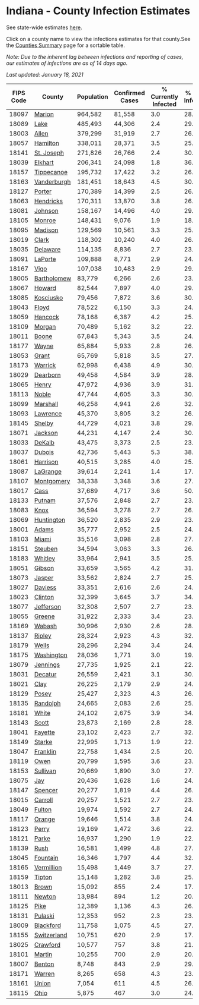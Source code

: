 # Indiana - County Infection Estimates

See state-wide estimates [here](/infections/us-in).

Click on a county name to view the infections estimates for that county.See the [Counties Summary](/infections/summary-counties) page for a sortable table.

*Note: Due to the inherent lag between infections and reporting of cases, our estimates of infections are as of 14 days ago.*

*Last updated: January 18, 2021*

|   FIPS Code |                     County |   Population |   Confirmed Cases |   % Currently Infected |   % Total Infected |
|-------------|----------------------------|--------------|-------------------|------------------------|--------------------|
|       18097 |           [Marion](marion) |      964,582 |            81,558 |                    3.0 |               28.3 |
|       18089 |               [Lake](lake) |      485,493 |            44,306 |                    2.4 |               29.5 |
|       18003 |             [Allen](allen) |      379,299 |            31,919 |                    2.7 |               26.0 |
|       18057 |       [Hamilton](hamilton) |      338,011 |            28,371 |                    3.5 |               25.8 |
|       18141 |   [St. Joseph](st.-joseph) |      271,826 |            26,766 |                    2.4 |               30.8 |
|       18039 |         [Elkhart](elkhart) |      206,341 |            24,098 |                    1.8 |               36.8 |
|       18157 |   [Tippecanoe](tippecanoe) |      195,732 |            17,422 |                    3.2 |               26.6 |
|       18163 | [Vanderburgh](vanderburgh) |      181,451 |            18,643 |                    4.5 |               30.6 |
|       18127 |           [Porter](porter) |      170,389 |            14,399 |                    2.5 |               26.0 |
|       18063 |     [Hendricks](hendricks) |      170,311 |            13,870 |                    3.8 |               26.1 |
|       18081 |         [Johnson](johnson) |      158,167 |            14,496 |                    4.0 |               29.1 |
|       18105 |           [Monroe](monroe) |      148,431 |             9,076 |                    1.9 |               18.5 |
|       18095 |         [Madison](madison) |      129,569 |            10,561 |                    3.3 |               25.6 |
|       18019 |             [Clark](clark) |      118,302 |            10,240 |                    4.0 |               26.7 |
|       18035 |       [Delaware](delaware) |      114,135 |             8,836 |                    2.7 |               23.7 |
|       18091 |         [LaPorte](laporte) |      109,888 |             8,771 |                    2.9 |               24.6 |
|       18167 |               [Vigo](vigo) |      107,038 |            10,483 |                    2.9 |               29.4 |
|       18005 | [Bartholomew](bartholomew) |       83,779 |             6,266 |                    2.6 |               23.9 |
|       18067 |           [Howard](howard) |       82,544 |             7,897 |                    4.0 |               29.3 |
|       18085 |     [Kosciusko](kosciusko) |       79,456 |             7,872 |                    3.6 |               30.0 |
|       18043 |             [Floyd](floyd) |       78,522 |             6,150 |                    3.3 |               24.3 |
|       18059 |         [Hancock](hancock) |       78,168 |             6,387 |                    4.2 |               25.3 |
|       18109 |           [Morgan](morgan) |       70,489 |             5,162 |                    3.2 |               22.7 |
|       18011 |             [Boone](boone) |       67,843 |             5,343 |                    3.5 |               24.8 |
|       18177 |             [Wayne](wayne) |       65,884 |             5,933 |                    2.8 |               26.9 |
|       18053 |             [Grant](grant) |       65,769 |             5,818 |                    3.5 |               27.0 |
|       18173 |         [Warrick](warrick) |       62,998 |             6,438 |                    4.9 |               30.5 |
|       18029 |       [Dearborn](dearborn) |       49,458 |             4,584 |                    3.9 |               28.3 |
|       18065 |             [Henry](henry) |       47,972 |             4,936 |                    3.9 |               31.1 |
|       18113 |             [Noble](noble) |       47,744 |             4,605 |                    3.3 |               30.0 |
|       18099 |       [Marshall](marshall) |       46,258 |             4,941 |                    2.6 |               32.8 |
|       18093 |       [Lawrence](lawrence) |       45,370 |             3,805 |                    3.2 |               26.1 |
|       18145 |           [Shelby](shelby) |       44,729 |             4,021 |                    3.8 |               29.0 |
|       18071 |         [Jackson](jackson) |       44,231 |             4,147 |                    2.4 |               30.3 |
|       18033 |           [DeKalb](dekalb) |       43,475 |             3,373 |                    2.5 |               23.4 |
|       18037 |           [Dubois](dubois) |       42,736 |             5,443 |                    5.3 |               38.5 |
|       18061 |       [Harrison](harrison) |       40,515 |             3,285 |                    4.0 |               25.2 |
|       18087 |       [LaGrange](lagrange) |       39,614 |             2,241 |                    1.4 |               17.8 |
|       18107 |   [Montgomery](montgomery) |       38,338 |             3,348 |                    3.6 |               27.1 |
|       18017 |               [Cass](cass) |       37,689 |             4,717 |                    3.6 |               50.1 |
|       18133 |           [Putnam](putnam) |       37,576 |             2,848 |                    2.7 |               23.2 |
|       18083 |               [Knox](knox) |       36,594 |             3,278 |                    2.7 |               26.7 |
|       18069 |   [Huntington](huntington) |       36,520 |             2,835 |                    2.9 |               23.0 |
|       18001 |             [Adams](adams) |       35,777 |             2,952 |                    2.5 |               24.7 |
|       18103 |             [Miami](miami) |       35,516 |             3,098 |                    2.8 |               27.0 |
|       18151 |         [Steuben](steuben) |       34,594 |             3,063 |                    3.3 |               26.7 |
|       18183 |         [Whitley](whitley) |       33,964 |             2,941 |                    3.5 |               25.6 |
|       18051 |           [Gibson](gibson) |       33,659 |             3,565 |                    4.2 |               31.2 |
|       18073 |           [Jasper](jasper) |       33,562 |             2,824 |                    2.7 |               25.4 |
|       18027 |         [Daviess](daviess) |       33,351 |             2,616 |                    2.6 |               24.0 |
|       18023 |         [Clinton](clinton) |       32,399 |             3,645 |                    3.7 |               34.8 |
|       18077 |     [Jefferson](jefferson) |       32,308 |             2,507 |                    2.7 |               23.0 |
|       18055 |           [Greene](greene) |       31,922 |             2,333 |                    3.4 |               23.0 |
|       18169 |           [Wabash](wabash) |       30,996 |             2,930 |                    2.6 |               28.5 |
|       18137 |           [Ripley](ripley) |       28,324 |             2,923 |                    4.3 |               32.2 |
|       18179 |             [Wells](wells) |       28,296 |             2,294 |                    3.4 |               24.2 |
|       18175 |   [Washington](washington) |       28,036 |             1,771 |                    3.0 |               19.0 |
|       18079 |       [Jennings](jennings) |       27,735 |             1,925 |                    2.1 |               22.1 |
|       18031 |         [Decatur](decatur) |       26,559 |             2,421 |                    3.1 |               30.7 |
|       18021 |               [Clay](clay) |       26,225 |             2,179 |                    2.9 |               24.9 |
|       18129 |             [Posey](posey) |       25,427 |             2,323 |                    4.3 |               26.9 |
|       18135 |       [Randolph](randolph) |       24,665 |             2,083 |                    2.6 |               25.6 |
|       18181 |             [White](white) |       24,102 |             2,675 |                    3.9 |               34.9 |
|       18143 |             [Scott](scott) |       23,873 |             2,169 |                    2.8 |               28.1 |
|       18041 |         [Fayette](fayette) |       23,102 |             2,423 |                    2.7 |               32.2 |
|       18149 |           [Starke](starke) |       22,995 |             1,713 |                    1.9 |               22.7 |
|       18047 |       [Franklin](franklin) |       22,758 |             1,434 |                    2.5 |               20.8 |
|       18119 |               [Owen](owen) |       20,799 |             1,595 |                    3.6 |               23.1 |
|       18153 |       [Sullivan](sullivan) |       20,669 |             1,890 |                    3.0 |               27.5 |
|       18075 |                 [Jay](jay) |       20,436 |             1,628 |                    1.6 |               24.3 |
|       18147 |         [Spencer](spencer) |       20,277 |             1,819 |                    4.4 |               26.4 |
|       18015 |         [Carroll](carroll) |       20,257 |             1,521 |                    2.7 |               23.4 |
|       18049 |           [Fulton](fulton) |       19,974 |             1,592 |                    2.7 |               24.4 |
|       18117 |           [Orange](orange) |       19,646 |             1,514 |                    3.8 |               24.4 |
|       18123 |             [Perry](perry) |       19,169 |             1,472 |                    3.6 |               22.9 |
|       18121 |             [Parke](parke) |       16,937 |             1,290 |                    1.9 |               22.9 |
|       18139 |               [Rush](rush) |       16,581 |             1,499 |                    4.8 |               27.1 |
|       18045 |       [Fountain](fountain) |       16,346 |             1,797 |                    4.4 |               32.5 |
|       18165 |   [Vermillion](vermillion) |       15,498 |             1,449 |                    3.7 |               27.7 |
|       18159 |           [Tipton](tipton) |       15,148 |             1,282 |                    3.8 |               25.7 |
|       18013 |             [Brown](brown) |       15,092 |               855 |                    2.4 |               17.5 |
|       18111 |           [Newton](newton) |       13,984 |               894 |                    1.2 |               20.9 |
|       18125 |               [Pike](pike) |       12,389 |             1,136 |                    4.3 |               26.7 |
|       18131 |         [Pulaski](pulaski) |       12,353 |               952 |                    2.3 |               23.7 |
|       18009 |     [Blackford](blackford) |       11,758 |             1,075 |                    4.5 |               27.5 |
|       18155 | [Switzerland](switzerland) |       10,751 |               620 |                    2.9 |               17.6 |
|       18025 |       [Crawford](crawford) |       10,577 |               757 |                    3.8 |               21.3 |
|       18101 |           [Martin](martin) |       10,255 |               700 |                    2.9 |               20.5 |
|       18007 |           [Benton](benton) |        8,748 |               843 |                    2.9 |               29.3 |
|       18171 |           [Warren](warren) |        8,265 |               658 |                    4.3 |               23.9 |
|       18161 |             [Union](union) |        7,054 |               611 |                    4.5 |               26.3 |
|       18115 |               [Ohio](ohio) |        5,875 |               467 |                    3.0 |               24.0 |